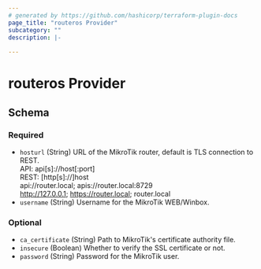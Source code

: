 ```yaml
---
# generated by https://github.com/hashicorp/terraform-plugin-docs
page_title: "routeros Provider"
subcategory: ""
description: |-
  
---
```


# routeros Provider





<!-- schema generated by tfplugindocs -->
## Schema

### Required

- `hosturl` (String) URL of the MikroTik router, default is TLS connection to REST.<br>API: api[s]://host[:port]<br>REST: [http[s]://]host<br>api://router.local; apis://router.local:8729<br>http://127.0.0.1; https://router.local; router.local
- `username` (String) Username for the MikroTik WEB/Winbox.

### Optional

- `ca_certificate` (String) Path to MikroTik's certificate authority file.
- `insecure` (Boolean) Whether to verify the SSL certificate or not.
- `password` (String) Password for the MikroTik user.
